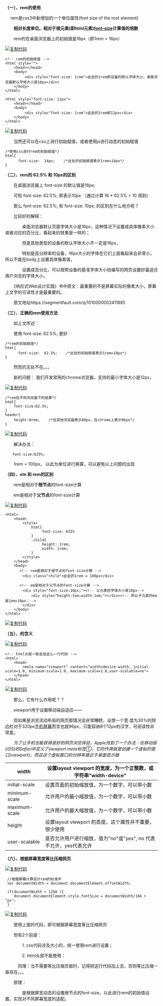 **（一）、rem的使用**

　  rem是css3中新增加的一个单位属性(font size of the root element)

　　**相对长度单位。相对于根元素(即html元素)[font-size](http://www.css88.com/book/css/properties/font/font-size.htm)计算值的倍数**

　　rem的在桌面浏览器上的初始值是16px（即1rem = 16px）

[![复制代码](https://common.cnblogs.com/images/copycode.gif)](javascript:void(0);)

```
<!-- rem的初始赋值 -->
<html style="">
    <head></head>
    <body>
         <div style="font-size: 1rem">此处的1rem即设备的默认字体大小，桌面浏览器默认字体大小是16px</div>
    </body>
</html>

<html style="font-size: 12px">
    <head></head>
    <body>
         <div style="font-size: 1rem">此处的1rem即12px</div>
    </body>
</html>
```

[![复制代码](https://common.cnblogs.com/images/copycode.gif)](javascript:void(0);)

　　当然还可以在css上进行初始赋值，或者使用js进行动态的初始赋值

```
/*使用css进行rem的初始赋值*/
html{
      font-size:  14px;    /*此处的初始赋值表示1rem=14px*/
}
```

 

**（二）、rem的 62.5% 和 10px的区别**

　　在桌面浏览器上 font-size 的默认值是16px;

　　可知 font-size: 62.5%; 即表示10px （通过计算 16 * 62.5% = 10 得到）

　　那么 font-size: 62.5%;  和 font-size: 10px; 的区别在什么地方呢？

 

　　比较好的解释：

　　　　桌面浏览器默认页面字体大小是16px，这种情况下设置成具体像素大小或者对应的百分比，看起来的效果是一样的；

　　　　但是其他类型的设备的默认字体大小不一定是16px，

　　　　特别是高分辨率的设备，16px大小的字体在它们上面看起来会非常小，所以不能在body上设置具体像素值，

　　　　设置成百分比，可以按照设备的基准字体大小给编写的网页设置好最适合用户浏览的字体大小。

　　《响应式Web设计实践》书中原文：最重要的不是屏幕实际的像素大小，屏幕上文字的可读性才是最重要的。

　　原文地址https://segmentfault.com/q/1010000002411895　

 

**（三）、正确的rem使用方法**

　　如上文所述：

　　使用 font-size: 62.5%; 更好

```
/*rem的初始赋值*/
html{
      font-size:  62.5%;    /*此处的初始赋值表示1rem=10px*/
}
```

　　然而坑无处不在。。。

　　新的问题： 我们开发常用的chrome浏览器，支持的最小字体大小是12px，

[![复制代码](https://common.cnblogs.com/images/copycode.gif)](javascript:void(0);)

```
/*rem在不同浏览器下的结果*/
html{
    font-size:62.5%;
} 
header{
    height:8rem;    /*在其他浏览器表示80px，在chrome上表示96px*/
} 
```

[![复制代码](https://common.cnblogs.com/images/copycode.gif)](javascript:void(0);)

　　解决办法：

```
　　font-size:625%;
```

　　1rem = 100px， 以此为单位进行换算，可以避免以上问题的出现

 

**（四）、em 和 rem的区别**

　　rem是相对于**根节点**的font-size计算

　　em是相对于**父节点**的font-size计算　　

[![复制代码](https://common.cnblogs.com/images/copycode.gif)](javascript:void(0);)

```
<html>
    <head>
        <style>
            html{ 
                 font-size: 625%  
            }
            .child{
                 height: 1rem;
                 width: 1rem;  
            }  
        </style>
    </head>
    <body>
　　　　<!-- rem是相对于根节点的font-size计算 -->
        <div class="child">此处的1rem = 100px</div>

　　　　<!-- em是相对于父节点的font-size计算 -->
        <div style="font-size:10px;"><!-- 父元素的字体大小是10px-->
            <div style="height:1em;width:1em;"></div><!-- 所以子元素的em是1em=10px；-->
        </div>
    </body>
</html>        
```

[![复制代码](https://common.cnblogs.com/images/copycode.gif)](javascript:void(0);)

 

**（五）、<meta name="viewport">的含义**　　　

[![复制代码](https://common.cnblogs.com/images/copycode.gif)](javascript:void(0);)

```
<!-- html头部一般会加这么一行代码 -->
<html>
    <head>
        <meta name="viewport" content="width=device-width, initial-scale=1.0, minimum-scale=1.0, maximum-scale=1.0,user-scalable=no">
    </head>    
</html>
```

[![复制代码](https://common.cnblogs.com/images/copycode.gif)](javascript:void(0);)

　　那么，它有什么作用呢？？

　　viewport用于设置移动端自适应——　　

　　但如果是浏览流动布局的网页那情况会非常糟糕，设想一个宽 度为30%的侧边栏对于320px[手机屏幕](https://www.baidu.com/s?wd=手机屏幕&tn=SE_PcZhidaonwhc_ngpagmjz&rsv_dl=gh_pc_zhidao)而言也就96px，只能容纳8个12px的汉字，可阅读性非常差。

　　*为了让手机也能获得良好的网页浏览体验，Apple找到了一个办法：在移动版(iOS)的Safari中定义了viewport meta标签①，它的作用就是创建一个虚拟的窗口(viewport)，而且这个虚拟窗口的分辨率接近于桌面显示器*

| width         | 设置layout viewport 的宽度，为一个正整数，或字符串"width-device" |
| ------------- | ------------------------------------------------------------ |
| initial-scale | 设置页面的初始缩放值，为一个数字，可以带小数                 |
| minimum-scale | 允许用户的最小缩放值，为一个数字，可以带小数                 |
| maximum-scale | 允许用户的最大缩放值，为一个数字，可以带小数                 |
| height        | 设置layout viewport 的高度，这个属性并不重要，很少使用       |
| user-scalable | 是否允许用户进行缩放，值为"no"或"yes", no 代表不允许，yes代表允许 |

 

 

 

 

 

 

 

 

**（六）、根据屏幕宽度等比压缩网页**

[![复制代码](https://common.cnblogs.com/images/copycode.gif)](javascript:void(0);)

```
 //根据屏幕计算设计rem的标准中
 var documentWidth = document.documentElement.offsetWidth;

 if(documentWidth > 1268 ){
    document.documentElement.style.fontSize = documentWidth/166 + "px";
 } 
```

[![复制代码](https://common.cnblogs.com/images/copycode.gif)](javascript:void(0);)

　　使用上面的代码，即可根据屏幕宽度等比压缩网页

　　但有2个前提：

　　　　1. css代码涉及大小的，统一使用rem进行设置；

　　　　2. html头部不能使用：<meta name="viewport" content="width=device-width, initial-scale=1.0, minimum-scale=1.0, maximum-scale=1.0,user-scalable=no">

 　　　同理：当不需要等比压缩页面时，记得把这行代码加上去，否则等比压缩一直存在。。。

　　原理： 

　　　　是根据屏宽动态的设置根节点的font-size，以此进行rem的初始值设置。实现对不同屏幕宽度的适配。
